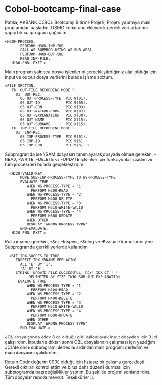 # Cobol-bootcamp-final-case
Patika, AKBANK COBOL Bootcamp Bitirme Projesi,
Projeyi yapmaya main programdan başladım. USING komutunu ekleyerek gerekli veri aktarımını yapıp bir subprogram çağırdım. 

    <H200-PROCCES.
           PERFORM H300-INP-SUB
           CALL WS-SUBPROG USING WS-SUB-AREA
           PERFORM H400-OUT-SUB
           READ INP-FILE.
       H200-END. EXIT.>                

Main program yalnızca dosya işlemlerini gerçekleştirdiğimiz alan olduğu için input ve output dosya verilerini burada işleme soktum. 


    <FILE SECTION.
       FD  OUT-FILE RECORDING MODE F.
         01  OUT-REC.
           05 OUT-PROCESS-TYPE  PIC 9(01).
           05 OUT-ID            PIC 9(05).
           05 OUT-CRN           PIC 9(03).
           05 OUT-RETURN-CODE   PIC 9(02).
           05 OUT-EXPLANATION   PIC X(30).
           05 OUT-NAME          PIC X(15).
           05 OUT-SURNAME       PIC X(15).
       FD  INP-FILE RECORDING MODE F.
         01  INP-REC.
           03 INP-PROCESS-TYPE  PIC 9(01).
           03 INP-ID            PIC 9(5).
           03 INP-CRN           PIC 9(3). >

Subprogramda ise VSAM dosyasını tanımlayarak,dosyada olması gereken,
  -READ,
  -WRITE,
  -DELETE ve
  -UPDATE işlemleri için fonksiyonlar yazdım ve tüm processleri burada gerçekleştirdim.

      <H220-VALID-KEY.
           MOVE SUB-INP-PROCESS-TYPE TO WS-PROCESS-TYPE
           EVALUATE TRUE
              WHEN WS-PROCESS-TYPE = '1'
                PERFORM H300-READ
              WHEN WS-PROCESS-TYPE = '2'
                PERFORM H400-DELETE
              WHEN WS-PROCESS-TYPE = '3'
                PERFORM H510-WRITE-VALID
              WHEN WS-PROCESS-TYPE = '4'
                PERFORM H600-UPDATE
              WHEN OTHER
              DISPLAY 'WRONG PROCESS TYPE'
           END-EVALUATE.
       H220-END. EXIT.>          

  Kullanmamız gereken,
    -Set, 
    -Inspect, 
    -String ve 
    -Evaluate komutlarını yine Subprogramda gerekli yerlerde kullandım.

      <SET IDX-SUCCES TO TRUE
         INSPECT IDX-SRNAME REPLACING
           ALL 'E' BY 'I',
           'A' BY 'E'.
         STRING 'UPDATE FILE SUCCESSFUL, RC:' IDX-ST ' '
               DELIMITED BY SIZE INTO SUB-OUT-EXPLANATION
          EVALUATE TRUE
              WHEN WS-PROCESS-TYPE = '1'
                PERFORM H300-READ
              WHEN WS-PROCESS-TYPE = '2'
                PERFORM H400-DELETE
              WHEN WS-PROCESS-TYPE = '3'
                PERFORM H510-WRITE-VALID
              WHEN WS-PROCESS-TYPE = '4'
                PERFORM H600-UPDATE
              WHEN OTHER
              DISPLAY 'WRONG PROCESS TYPE'
           END-EVALUATE.>

  JCL dosyalarında ödev 3 de olduğu gibi kullanılacak input dosyaları için 3 jcl çalıştırdım. İnputları aldıktan sonra CBL dosyalarının 
    çalışması için yazdığım JCL'de önce subprogramı derledim ardından main programı derledim ve main dosyasını çalıştırdım.

  Return Code değerim 0000 olduğu için hatasız bir çalışma gerçekleşti.
  Gerekli çıktıları kontrol ettim ve biraz daha düzenli durması için subprogramda bazı değişiklikler yaptım.
  Bu şekilde projemi sonlandırdım.
  Tüm dosyalar repoda mevcut.
  Teşekkürler :).
  
